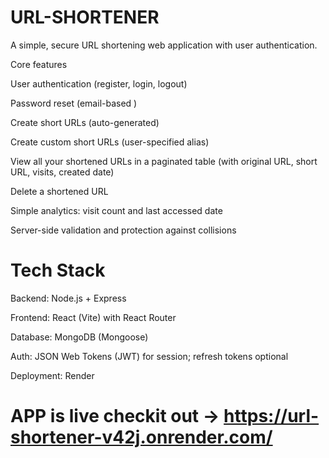 # URL-SHORTENER
A simple, secure URL shortening web application with user authentication.

Core features

User authentication (register, login, logout)

Password reset (email-based )

Create short URLs (auto-generated)

Create custom short URLs (user-specified alias)

View all your shortened URLs in a paginated table (with original URL, short URL, visits, created date)

Delete a shortened URL

Simple analytics: visit count and last accessed date

Server-side validation and protection against collisions

# Tech Stack

Backend: Node.js + Express

Frontend: React (Vite) with React Router

Database: MongoDB (Mongoose) 

Auth: JSON Web Tokens (JWT) for session; refresh tokens optional

Deployment: Render
# APP is live checkit out -> https://url-shortener-v42j.onrender.com/
